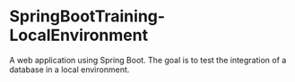 # SpringBootTraining-LocalEnvironment
A web application using Spring Boot. The goal is to test the integration of a database in a local environment.
